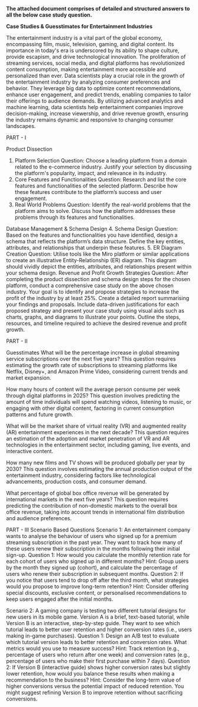 **The attached document comprises of detailed and structured answers to all the below case study question.**

**Case Studies & Guesstimates for Entertainment Industries**

The entertainment industry is a vital part of the global economy, encompassing film, music, television, gaming, and digital content. Its importance in today's era is underscored by its ability to shape culture, provide escapism, and drive technological innovation. The proliferation of streaming services, social media, and digital platforms has revolutionized content consumption, making entertainment more accessible and personalized than ever. 
Data scientists play a crucial role in the growth of the entertainment industry by analyzing consumer preferences and behavior. They leverage big data to optimize content recommendations, enhance user engagement, and predict trends, enabling companies to tailor their offerings to audience demands. By utilizing advanced analytics and machine learning, data scientists help entertainment companies improve decision-making, increase viewership, and drive revenue growth, ensuring the industry remains dynamic and responsive to changing consumer landscapes.

PART - I

Product Dissection 

1. Platform Selection
Question: Choose a leading platform from a domain related to the e-commerce industry. Justify your selection by discussing the platform's popularity, impact, and relevance in its industry.
2. Core Features and Functionalities
Question: Research and list the core features and functionalities of the selected platform. Describe how these features contribute to the platform’s success and user engagement.
3. Real World Problems
Question: Identify the real-world problems that the platform aims to solve. Discuss how the platform addresses these problems through its features and functionalities.







Database Management & Schema Design 
4. Schema Design
Question: Based on the features and functionalities you have identified, design a schema that reflects the platform’s data structure. Define the key entities, attributes, and relationships that underpin these features.
5. ER Diagram Creation
Question: Utilise tools like the Miro platform or similar applications to create an illustrative Entity-Relationship (ER) diagram. This diagram should vividly depict the entities, attributes, and relationships present within your schema design.
Revenue and Profit Growth Strategies
Question: After completing the product dissection and schema design steps for the chosen platform, conduct a comprehensive case study on the above chosen industry. Your goal is to identify and propose strategies to increase the profit of the industry by at least 25%.
Create a detailed report summarising your findings and proposals. Include data-driven justifications for each proposed strategy and present your case study using visual aids such as charts, graphs, and diagrams to illustrate your points. Outline the steps, resources, and timeline required to achieve the desired revenue and profit growth.











PART - II

Guesstimates
What will be the percentage increase in global streaming service subscriptions over the next five years?
This question requires estimating the growth rate of subscriptions to streaming platforms like Netflix, Disney+, and Amazon Prime Video, considering current trends and market expansion.

How many hours of content will the average person consume per week through digital platforms in 2025?
This question involves predicting the amount of time individuals will spend watching videos, listening to music, or engaging with other digital content, factoring in current consumption patterns and future growth.

What will be the market share of virtual reality (VR) and augmented reality (AR) entertainment experiences in the next decade?
This question requires an estimation of the adoption and market penetration of VR and AR technologies in the entertainment sector, including gaming, live events, and interactive content.

How many new films and TV shows will be produced globally per year by 2030?
This question involves estimating the annual production output of the entertainment industry, considering factors like technological advancements, production costs, and consumer demand.

What percentage of global box office revenue will be generated by international markets in the next five years?
This question requires predicting the contribution of non-domestic markets to the overall box office revenue, taking into account trends in international film distribution and audience preferences.





PART - III
Scenario Based Questions
Scenario 1:
An entertainment company wants to analyse the behaviour of users who signed up for a premium streaming subscription in the past year. They want to track how many of these users renew their subscription in the months following their initial sign-up.
Question 1:
How would you calculate the monthly retention rate for each cohort of users who signed up in different months?
Hint: Group users by the month they signed up (cohort), and calculate the percentage of users who renew their subscription in subsequent months.
Question 2:
If you notice that users tend to drop off after the third month, what strategies would you propose to improve long-term retention?
Hint: Consider offering special discounts, exclusive content, or personalised recommendations to keep users engaged after the initial months.

Scenario 2:
A gaming company is testing two different tutorial designs for new users in its mobile game. Version A is a brief, text-based tutorial, while Version B is an interactive, step-by-step guide. They want to see which tutorial leads to better user retention and higher conversion rates (i.e., users making in-game purchases).
Question 1:
Design an A/B test to evaluate which tutorial version leads to better retention and conversion rates. What metrics would you use to measure success?
Hint: Track retention (e.g., percentage of users who return after one week) and conversion rates (e.g., percentage of users who make their first purchase within 7 days).
Question 2:
If Version B (interactive guide) shows higher conversion rates but slightly lower retention, how would you balance these results when making a recommendation to the business?
Hint: Consider the long-term value of higher conversions versus the potential impact of reduced retention. You might suggest refining Version B to improve retention without sacrificing conversions.


